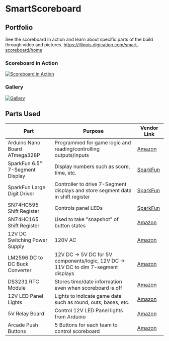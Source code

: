 # SmartScoreboard

## Portfolio
See the scoreboard in action and learn about specific parts of the build through video and pictures.
https://illinois.digication.com/smart-scoreboard/home

### Scoreboard in Action
[![Scoreboard in Action](https://i.gyazo.com/8b37cdb3213f77aae458c08acbc7bfba.png)](https://illinois.digication.com/smart-scoreboard/scoreboard-in-action)
### Gallery
[![Gallery](https://i.gyazo.com/15adc1b2b46882d81439852ed2e3a183.png)](https://illinois.digication.com/smart-scoreboard/gallery)

## Parts Used
| Part                            | Purpose                                                                             | Vendor Link                                                                                      |
|---------------------------------|-------------------------------------------------------------------------------------|--------------------------------------------------------------------------------------------------|
| Arduino Nano Board ATmega328P   | Programmed for game logic and reading/controlling outputs/inputs                    | [Amazon](https://www.amazon.com/Arduino-A000005-ARDUINO-Nano/dp/B0097AU5OU/)                     |
| SparkFun 6.5" 7-Segment Display | Display numbers such as score, time, etc.                                           | [SparkFun](https://www.sparkfun.com/products/11441)                                              |
| SparkFun Large Digit Driver     | Controller to drive 7-Segment displays and store segment data in shift register     | [SparkFun](https://www.sparkfun.com/products/13279)                                              |
| SN74HC595 Shift Register        | Controls panel LEDs                                                                 | [SparkFun](https://www.sparkfun.com/products/13699)                                              |
| SN74HC165 Shift Register        | Used to take "snapshot" of button states                                            | [Amazon](https://www.amazon.com/SN74HC165N-74HC165-8-Bit-Parallel-Load-Registers/dp/B00UVUXIV2)  |
| 12V DC Switching Power Supply   | 120V AC                                                                             | [Amazon](https://www.amazon.com/Chanzon-Switching-Adapter-100-240V-Transformer/dp/B07HNL5D56/)   |
| LM2596 DC to DC Buck Converter  | 12V DC -> 5V DC for 5V components/logic, 12V DC -> 11V DC to dim 7-segment displays | [Amazon](https://www.amazon.com/LM2596s-Converter-Step-down-Regulator-Stabilizer/dp/B07CVBG8CT/) |
| DS3231 RTC Module               | Stores time/date information even when scoreboard is off                            | [Amazon](https://www.amazon.com/gp/product/B01IXYM3PY/)                                          |
| 12V LED Panel Lights            | Lights to indicate game data such as round, outs, bases, etc.                       | [Amazon](https://www.amazon.com/gp/product/B07DH943VR/)                                          |
| 5V Relay Board                  | Control 12V LED Panel lights from Arduino                                           | [Amazon](https://www.amazon.com/gp/product/B07QGT6RGX/)                                          |
| Arcade Push Buttons             | 5 Buttons for each team to control scoreboard                                       | [Amazon](https://www.amazon.com/gp/product/B01M0XPWGG/)                                          |


